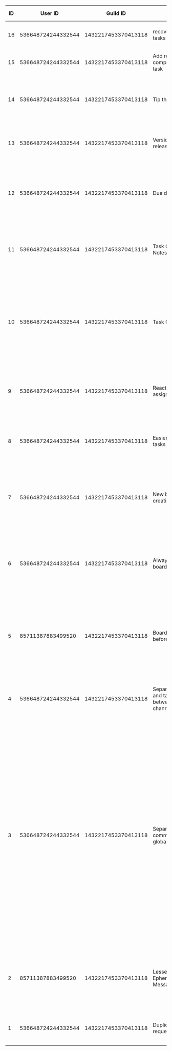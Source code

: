 | ID | User ID | Guild ID | Title | Suggestion | Suggested Priority | Status | Priority | Ease | Score | Upvotes | Downvotes | Duplicate Votes | Duplicate Of | Last Analyzed | Created At | Completed At |
| --- | --- | --- | --- | --- | --- | --- | --- | --- | --- | --- | --- | --- | --- | --- | --- | --- |
| 16 | 536648724244332544 | 1432217453370413118 | recover deleted tasks | I deleted a task that shouldn’t have been deleted, I want to recover it | - | pending | - | - | 10 | 0 | 0 | 0 | - | 2025-10-30 18:08:48 UTC | 2025-10-30 03:53:42 UTC | - |
| 15 | 536648724244332544 | 1432217453370413118 | Add rewards for completing a task | Please add a way to add rewards for the completion of a task | high | pending | - | - | 10 | 0 | 0 | 0 | - | 2025-10-30 18:08:48 UTC | 2025-10-29 12:05:50 UTC | - |
| 14 | 536648724244332544 | 1432217453370413118 | Tip the creator | There be a command or link that can be clicked on to a venmo/cashapp/etc for tipping the creator of the bot | Highest | pending | - | - | 10 | 0 | 0 | 0 | - | 2025-10-30 18:08:48 UTC | 2025-10-29 11:57:16 UTC | - |
| 13 | 536648724244332544 | 1432217453370413118 | Version and release notes | I would like to easily see the version number of the bot, and release notes with new features and bug fixes | - | pending | - | - | 10 | 0 | 0 | 0 | - | 2025-10-30 18:08:48 UTC | 2025-10-29 11:37:06 UTC | - |
| 12 | 536648724244332544 | 1432217453370413118 | Due date | When creating a task and entering a due date it asks for a long date format. I would like some presets like “Today” “Tomorrow” “3 Days” “6 Days” “7 Days” | - | completed | - | - | 11.386294361119890794498132891021668910980224609375 | 1 | 0 | 0 | - | 2025-10-30 08:30:02 UTC | 2025-10-28 13:04:49 UTC | 2025-10-30 08:30:02 UTC |
| 11 | 536648724244332544 | 1432217453370413118 | Task Completion Notes | I think it would be great to include an optional Note field for when someone completes a task and they can to add more info to that event | - | pending | - | - | 10 | 0 | 0 | 0 | - | 2025-10-30 18:08:48 UTC | 2025-10-28 12:16:26 UTC | - |
| 10 | 536648724244332544 | 1432217453370413118 | Task Completion | I see an optional field for “Completed: True/False” I can see a use case for this to be used for validation by a second or third party that a task was actually completed. Can the True/False option be gated to specific members? | - | pending | - | - | 10 | 0 | 0 | 0 | - | 2025-10-30 18:08:48 UTC | 2025-10-28 12:06:15 UTC | - |
| 9 | 536648724244332544 | 1432217453370413118 | React to self assign a task | I would like to either press a big green button (preferred) to assign myself a task. Or react to assign myself a task | - | pending | - | - | 10 | 0 | 0 | 0 | - | 2025-10-30 18:08:48 UTC | 2025-10-28 01:27:21 UTC | - |
| 8 | 536648724244332544 | 1432217453370413118 | Easier way to edit tasks | When I use the edit task feature, it requires me to select the task ID. I am a big dummy and cannot remember task ID numbers | - | pending | - | - | 10 | 0 | 0 | 0 | - | 2025-10-30 18:08:48 UTC | 2025-10-28 01:18:52 UTC | - |
| 7 | 536648724244332544 | 1432217453370413118 | New board creation methods | If I press to add a task or column and there are no boards I would like the option to create a board directly from that menu instance of just seeing that there are no boards | - | pending | - | - | 10 | 0 | 0 | 0 | - | 2025-10-30 18:08:48 UTC | 2025-10-28 01:11:18 UTC | - |
| 6 | 536648724244332544 | 1432217453370413118 | Always-visible boards | I would like a way to have a persistent board. Use case would be a view only channel that shows a board, and any changes to the board, the message gets edited/updated please | - | pending | - | - | 10 | 0 | 0 | 0 | - | 2025-10-30 18:08:48 UTC | 2025-10-28 01:01:54 UTC | - |
| 5 | 85711387883499520 | 1432217453370413118 | Board Checks before deletion | the bot checks for columns if they have tasks in them before deleting, but deleting a whole board works no problem with no confirmation. Needs a confirm / validation step as well. | High | completed | - | - | 10 | 0 | 0 | 0 | - | 2025-10-30 00:23:12 UTC | 2025-10-28 00:57:58 UTC | 2025-10-30 00:23:12 UTC |
| 4 | 536648724244332544 | 1432217453370413118 | Separate boards and tasks between channel/server | I’d like to be able to create a board that can be accessible server wide vs within a channel and to be able to change that. also same for tasks | - | pending | - | - | 10 | 0 | 0 | 0 | - | 2025-10-30 18:08:48 UTC | 2025-10-27 21:59:54 UTC | - |
| 3 | 536648724244332544 | 1432217453370413118 | Separate commands by global/local/other | I would like to see which commands are used for just the server I’m in, and which commands would be used for things outside of the server. So when I type “/“ and see a list of all commands available, I want to know which ones will be used in the server that the bot is in (I.e. create task, create board, etc) vs submitting a feature request, which is sent to github I believe. This can potentially be taken one step further to tell me if a command will work within a specific channel or if it will work throughout the  server I.e. if I make a task will it be able to be managed in another channel or is it silo’d to the channel I’m in | - | completed | - | - | 10 | 0 | 0 | 0 | - | 2025-10-30 18:07:55 UTC | 2025-10-27 21:41:28 UTC | 2025-10-30 18:07:55 UTC |
| 2 | 85711387883499520 | 1432217453370413118 | Lessen Ephemeral Messages | Too many Ephemeral messages happen with interactions with the bot not letting other users/admins see what settings are being done or tasks being given. | High | completed | - | - | 10 | 0 | 0 | 0 | - | 2025-10-28 02:02:11 UTC | 2025-10-27 20:26:36 UTC | 2025-10-28 02:02:11 UTC |
| 1 | 536648724244332544 | 1432217453370413118 | Duplicate requests | Please add a feature that checks if any duplicate requests for a feature exist | - | completed | - | - | 10 | 0 | 0 | 0 | - | 2025-10-30 00:17:18 UTC | 2025-10-27 20:25:55 UTC | 2025-10-30 00:17:18 UTC |
